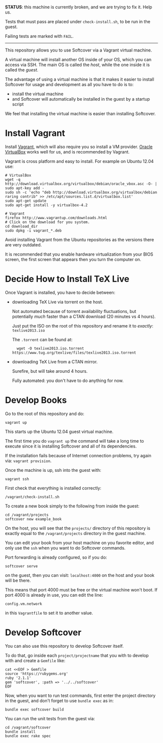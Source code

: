 **STATUS**: this machine is currently broken, and we are trying to fix it. Help us.

Tests that must pass are placed under `check-install.sh`, to be run in the guest.

Failing tests are marked with `FAIL`.

---

This repository allows you to use Softcover via a Vagrant virtual machine.

A virtual machine will install another OS inside of your OS, which you can access via SSH. The main OS is called the *host*, while the one inside it is called the *guest*.

The advantage of using a virtual machine is that it makes it easier to install Softcover for usage and development as all you have to do is to:

- install the virtual machine
- and Softcover will automatically be installed in the guest by a startup script

We feel that installing the virtual machine is easier than installing Softcover.

# Install Vagrant

Install [Vagrant](http://www.vagrantup.com/), which will also require you so install a VM provider. [Oracle VirtualBox](https://www.virtualbox.org/) works well for us, and is recommended by Vagrant. 

Vagrant is cross platform and easy to install. For example on Ubuntu 12.04 use:

    # VirtualBox
    wget -q http://download.virtualbox.org/virtualbox/debian/oracle_vbox.asc -O- | sudo apt-key add -
    sudo sh -c 'echo "deb http://download.virtualbox.org/virtualbox/debian raring contrib" >> /etc/apt/sources.list.d/virtualbox.list'
    sudo apt-get update
    sudo apt-get install -y virtualbox-4.2

    # Vagrant
    firefox http://www.vagrantup.com/downloads.html
    # Click on the download for you system.
    cd download_dir
    sudo dpkg -i vagrant_*.deb

Avoid installing Vagrant from the Ubuntu repositories as the versions there are very outdated.

It is recommended that you enable hardware virtualization from your BIOS screen, the first screen that appears then you turn the computer on.

# Decide How to Install TeX Live

Once Vagrant is installed, you have to decide between:

- downloading TeX Live via torrent on the host.

    Not automated because of torrent availability fluctuations, but potentially *much* faster than a CTAN download (20 minutes vs 4 hours).

    Just put the ISO on the root of this repository and rename it to *exactly*: `texlive2013.iso`

    The `.torrent` can be found at:

        wget -O texlive2013.iso.torrent https://www.tug.org/texlive/files/texlive2013.iso.torrent

- downloading TeX Live from a CTAN mirror.

    Surefire, but will take around 4 hours.

    Fully automated: you don't have to do anything for now.

# Develop Books

Go to the root of this repository and do:

    vagrant up

This starts up the Ubuntu 12.04 guest virtual machine.

The first time you do `vagrant up` the command will take a long time to execute since it is installing Softcover and all of its dependencies.

If the installation fails because of Internet connection problems, try again via: `vagrant provision`.

Once the machine is up, ssh into the guest with:

    vagrant ssh

First check that everything is installed correctly:

    /vagrant/check-install.sh

To create a new book simply to the following from inside the guest:

    cd /vagrant/projects
    softcover new example_book

On the host, you will see that the `projects/` directory of this repository is exactly equal to the `/vagrant/projects` directory in the guest machine.

You can edit your book from your host machine on you favorite editor, and only use the `ssh` when you want to do Softcover commands.

Port forwarding is already configured, so if you do:

    softcover serve

on the guest, then you can visit: `localhost:4000` on the host and your book will be there.

This means that port 4000 must be free or the virtual machine won't boot. If port 4000 is already in use, you can edit the line:

    config.vm.network

in this `Vagrantfile` to set it to another value.

# Develop Softcover

You can also use this repository to develop Softcover itself.

To do that, go inside each `project/projectname` that you with to develop with and create a `Gemfile` like:

    cat <<EOF > Gemfile
    source 'https://rubygems.org'
    ruby '2.1.1'
    gem 'softcover', :path => '../../softcover'
    EOF

Now, when you want to run test commands, first enter the project directory in the guest, and don't forget to use `bundle exec` as in:

    bundle exec softcover build

You can run the unit tests from the guest via:

    cd /vagrant/softcover
    bundle install
    bundle exec rake spec
